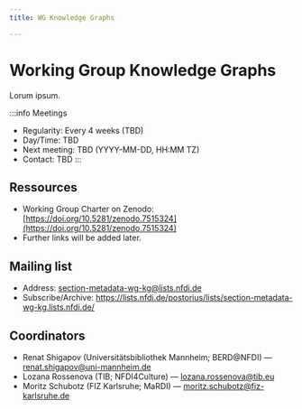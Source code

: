 ```yaml
---
title: WG Knowledge Graphs

---
```


# Working Group Knowledge Graphs

Lorum ipsum.

:::info Meetings
- Regularity: Every 4 weeks (TBD)
- Day/Time: TBD
- Next meeting: TBD (YYYY-MM-DD, HH:MM TZ)
- Contact: TBD
:::

## Ressources

- Working Group Charter on Zenodo: [https://doi.org/10.5281/zenodo.7515324](https://doi.org/10.5281/zenodo.7515324)
- Further links will be added later.

## Mailing list

- Address: section-metadata-wg-kg@lists.nfdi.de
- Subscribe/Archive: https://lists.nfdi.de/postorius/lists/section-metadata-wg-kg.lists.nfdi.de/

## Coordinators

- Renat Shigapov (Universitätsbibliothek Mannheim; BERD@NFDI) — renat.shigapov@uni-mannheim.de
- Lozana Rossenova (TIB; NFDI4Culture) — lozana.rossenova@tib.eu
- Moritz Schubotz (FIZ Karlsruhe; MaRDI) — moritz.schubotz@fiz-karlsruhe.de
